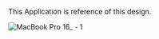 This Application is 
reference of this design.

![MacBook Pro 16_ - 1](https://github.com/PallavP-07/Chat_Application/assets/69017618/827fe79d-526f-4a48-ab21-e8e2f87a1b63)
